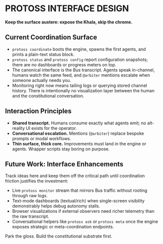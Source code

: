 # PROTOSS INTERFACE DESIGN

**Keep the surface austere: expose the Khala, skip the chrome.**

## Current Coordination Surface

- `protoss coordinate` boots the engine, spawns the first agents, and prints a plain-text status block.
- `protoss status` and `protoss config` report configuration snapshots; there are no dashboards or progress meters on top.
- The canonical interface is the Bus transcript. Agents speak in-channel, humans watch the same feed, and `@arbiter` mentions escalate when someone actually needs you.
- Monitoring right now means tailing logs or querying stored channel history. There is intentionally no visualization layer between the human and the constitutional conversation.

## Interaction Principles

- **Shared transcript.** Humans consume exactly what agents emit; no alt-reality UI exists for the operator.
- **Conversational escalation.** Mentions (`@arbiter`) replace bespoke prompts or modal workflows.
- **Thin surface, thick core.** Improvements must land in the engine or agents. Wrapper scripts stay boring on purpose.

## Future Work: Interface Enhancements

Track ideas here and keep them off the critical path until coordination friction justifies the investment:
- Live `protoss monitor` stream that mirrors Bus traffic without rooting through raw logs.
- Text-mode dashboards (textual/rich) when single-screen visibility demonstrably helps debug autonomy stalls.
- Browser visualizations if external observers need richer telemetry than the raw transcript.
- Conversational helpers like `protoss ask` or `protoss meta` once the engine exposes strategic or meta-coordination endpoints.

Park the gloss. Build the constitutional substrate first.
